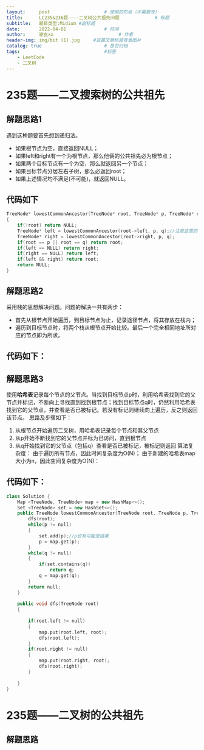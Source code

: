```yaml
---
layout:     post   				    # 使用的布局（不需要改）
title:      LC235&236题————二叉树公共祖先问题				# 标题 
subtitle:   题目类型:Midium #副标题
date:       2022-04-01 				# 时间
author:     谢玄xx 						# 作者
header-img: img/bit (1).jpg 	#这篇文章标题背景图片
catalog: true 						# 是否归档
tags:								#标签
    - LeetCode
    - 二叉树
---
```


# 235题——二叉搜索树的公共祖先


## 解题思路1

遇到这种题要首先想到递归法。

* 如果根节点为空，直接返回NULL；
* 如果left和right有一个为根节点，那么他俩的公共祖先必为根节点；
* 如果两个目标节点有一个为空，那么就返回另一个节点；
* 如果目标节点分居左右子树，那么必返回root；
* 如果上述情况均不满足(不可能)，就返回NULL。

## 代码如下
```CPP
TreeNode* lowestCommonAncestor(TreeNode* root, TreeNode* p, TreeNode* q)
{
	if(!root) return NULL;
	TreeNode* left = lowestCommonAncestor(root->left, p, q);//注意这里的TreeNode*可以写成auto
	TreeNode* right = lowestCommonAncestor(root->right, p, q);
	if(root == p || root == q) return root;
	if(left == NULL) return right;
	if(right == NULL) return left;
	if(left && right) return root;
	return NULL;
}
```


## 解题思路2

采用栈的思想解决问题。问题的解决一共有两步：

* 首先从根节点开始遍历，到目标节点为止，记录途径节点，将其存放在栈内；
* 遍历到目标节点时，将两个栈从根节点开始比较。最后一个完全相同地址所对应的节点即为所求。

## 代码如下：

## 解题思路3

使用<strong>哈希表</strong>记录每个节点的父节点。当找到目标节点p时，利用哈希表找到它的父节点并标记，不断向上寻找直到找到根节点；找到目标节点q时，仍然利用哈希表找到它的父节点，并查看是否已被标记。若没有标记则继续向上遍历，反之则返回该节点。
思路及步骤如下：
1. 从根节点开始遍历二叉树，用哈希表记录每个节点和其父节点
2. 从p开始不断找到它的父节点并标为已访问，直到根节点
3. 从q开始找到它的父节点（包括q）查看是否已被标记，被标记则返回
算法复杂度：
由于遍历所有节点，因此时间复杂度为O(N)；
由于新建的哈希表map大小为n，因此空间复杂度为O(N)： 



## 代码如下：

```CPP
class Solution {
    Map <TreeNode, TreeNode> map = new HashMap<>();
    Set <TreeNode> set = new HashSet<>();
    public TreeNode lowestCommonAncestor(TreeNode root, TreeNode p, TreeNode q) {
        dfs(root);
        while(p != null)
        {
            set.add(p);//p也有可能是结果
            p = map.get(p);
        }
        while(q != null)
        {
            if(set.contains(q))
                return q;
            q = map.get(q);
        }
        return null;
    }
    
    public void dfs(TreeNode root)
    {
        
        if(root.left != null)
        {
            map.put(root.left, root);
            dfs(root.left);
        }
        if(root.right != null)
        {
            map.put(root.right, root);
            dfs(root.right);
        }
        
    }
}
```
# 235题——二叉树的公共祖先


## 解题思路



